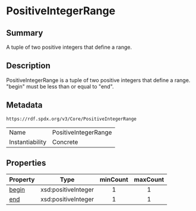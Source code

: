 <!-- Automatically generated by spec-parser v2.0.0 on 2024-01-12T14:00:21.817658+00:00 -->
<!-- SPDX-License-Identifier: Community-Spec-1.0 -->

# PositiveIntegerRange

## Summary

A tuple of two positive integers that define a range.


## Description

PositiveIntegerRange is a tuple of two positive integers that define a range.
"begin" must be less than or equal to "end".


## Metadata

`https://rdf.spdx.org/v3/Core/PositiveIntegerRange`


| | |
|---|---|
| Name | PositiveIntegerRange |
| Instantiability | Concrete |




## Properties

| Property | Type | minCount | maxCount |
|---|---|:---:|:---:|
| [begin](../Properties/begin.md) | xsd:positiveInteger | 1 | 1 |
| [end](../Properties/end.md) | xsd:positiveInteger | 1 | 1 |

